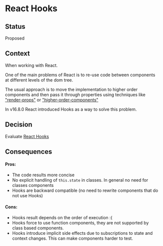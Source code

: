 # React Hooks

## Status

Proposed

## Context

When working with React.

One of the main problems of React is to re-use code between components at different levels of the dom tree.

The usual approach is to move the implementation to higher order components and then pass it through properties using techniques like ["render-props"](https://it.reactjs.org/docs/render-props.html) or ["higher-order-components"](https://it.reactjs.org/docs/higher-order-components.html)

In v16.8.0 React introduced Hooks as a way to solve this problem.


## Decision

Evaluate [React Hooks](https://reactjs.org/docs/hooks-intro.html)

## Consequences

#### Pros:
* The code results more concise
* No explicit handling of `this.state` in classes. In general no need for classes components
* Hooks are backward compatible (no need to rewrite components that do not use Hooks)


#### Cons:
* Hooks result depends on the order of execution :(
* Hooks force to use function components, they are not supported by class based components.
* Hooks introduce implicit side effects due to subscriptions to state and context changes. This can make components harder to test.

